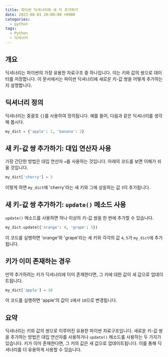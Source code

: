 ```yaml
---
title: 파이썬 딕셔너리에 새 키 추가하기
date: 2023-08-01 20:00:00 +0900
categories:
  - python
tags:
  - Python
  - 딕셔너리
---
```


## 개요

딕셔너리는 파이썬의 가장 유용한 자료구조 중 하나입니다. 이는 키와 값의 쌍으로 데이터를 저장합니다. 이 문서에서는 파이썬 딕셔너리에 새로운 키-값 쌍을 어떻게 추가하는지 설명합니다.

## 딕셔너리 정의

딕셔너리는 중괄호 `{}`를 사용하여 정의됩니다. 예를 들어, 다음과 같은 딕셔너리를 생각해 봅시다.

```python
my_dict = {'apple': 1, 'banana': 2}
```

## 새 키-값 쌍 추가하기: 대입 연산자 사용

가장 간단한 방법은 대입 연산자 `=`를 사용하는 것입니다. 아래의 코드를 보면 이해가 쉬울 것입니다.

```python
my_dict['cherry'] = 3
```

이렇게 하면 `my_dict`에 'cherry'라는 새 키와 그에 상응하는 값 `3`이 추가됩니다.

## 새 키-값 쌍 추가하기: `update()` 메소드 사용

`update()` 메소드를 사용하면 하나 이상의 키-값 쌍을 한 번에 추가할 수 있습니다.

```python
my_dict.update({'orange': 4, 'grape': 5})
```

이 코드를 실행하면 'orange'와 'grape'라는 새 키와 각각의 값 `4`, `5`가 `my_dict`에 추가됩니다.

## 키가 이미 존재하는 경우

만약 추가하려는 키가 딕셔너리에 이미 존재한다면, 그 키에 대한 값이 새 값으로 업데이트됩니다.

```python
my_dict['apple'] = 10
```

이 코드를 실행하면 'apple'의 값이 `1`에서 `10`으로 변경됩니다.

## 요약

딕셔너리는 키와 값의 쌍으로 이루어진 유용한 파이썬 자료구조입니다. 새로운 키-값 쌍을 추가하는 방법은 대입 연산자를 사용하거나 `update()` 메소드를 사용하는 두 가지가 있습니다. 키가 이미 존재한다면, 그 키의 값은 새 값으로 업데이트됩니다. 이를 통해 딕셔너리를 더 유용하게 사용할 수 있습니다.